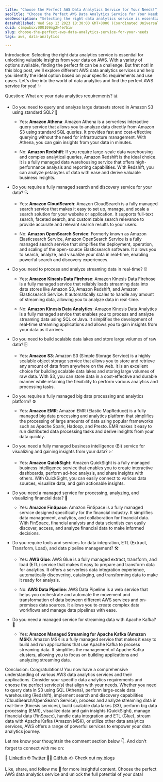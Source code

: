 ```yaml
---
title: "Choose the Perfect AWS Data Analytics Service for Your Needs!"
seoTitle: "Choose the Perfect AWS Data Analytics Service for Your Needs!"
seoDescription: "Selecting the right data analytics service is essential for unlocking valuable insights from your data on AWS. With a variety of options available, finding"
datePublished: Wed Sep 13 2023 18:30:00 GMT+0000 (Coordinated Universal Time)
cuid: clmpwbuxv000109mg2k4e7biw
slug: choose-the-perfect-aws-data-analytics-service-for-your-needs
tags: aws, data-analytics

---
```


Introduction: Selecting the right data analytics service is essential for unlocking valuable insights from your data on AWS. With a variety of options available, finding the perfect fit can be a challenge. But fret not! In this blog post, we'll explore different AWS data analytics services and help you identify the ideal option based on your specific requirements and use cases. Let's dive into the world of data analytics and find the perfect AWS service for you! ✨

Question: What are your data analytics requirements? 📊

* Do you need to query and analyze large datasets stored in Amazon S3 using standard SQL? 🌟
    
    * Yes: **Amazon Athena**: Amazon Athena is a serverless interactive query service that allows you to analyze data directly from Amazon S3 using standard SQL queries. It provides fast and cost-effective querying without the need for infrastructure management. With Athena, you can gain insights from your data in minutes.
        
    * No: **Amazon Redshift**: If you require large-scale data warehousing and complex analytical queries, Amazon Redshift is the ideal choice. It is a fully managed data warehousing service that offers high-performance analysis and reporting capabilities. With Redshift, you can analyze petabytes of data with ease and derive valuable business insights.
        
* Do you require a fully managed search and discovery service for your data? 🔍
    
    * Yes: **Amazon CloudSearch**: Amazon CloudSearch is a fully managed search service that makes it easy to set up, manage, and scale a search solution for your website or application. It supports full-text search, faceted search, and customizable search relevance to provide accurate and relevant search results to your users.
        
    * No: **Amazon OpenSearch Service**: Formerly known as Amazon Elasticsearch Service, Amazon OpenSearch Service is a fully managed search service that simplifies the deployment, operation, and scaling of the open-source Elasticsearch software. It allows you to search, analyze, and visualize your data in real-time, enabling powerful search and discovery experiences.
        
* Do you need to process and analyze streaming data in real-time? ⏰
    
    * Yes: **Amazon Kinesis Data Firehose**: Amazon Kinesis Data Firehose is a fully managed service that reliably loads streaming data into data stores like Amazon S3, Amazon Redshift, and Amazon Elasticsearch Service. It automatically scales to handle any amount of streaming data, allowing you to analyze data in real-time.
        
    * No: **Amazon Kinesis Data Analytics**: Amazon Kinesis Data Analytics is a fully managed service that enables you to process and analyze streaming data using SQL or Java. It simplifies the development of real-time streaming applications and allows you to gain insights from your data as it arrives.
        
* Do you need to build scalable data lakes and store large volumes of raw data? 🗄️
    
    * Yes: **Amazon S3**: Amazon S3 (Simple Storage Service) is a highly scalable object storage service that allows you to store and retrieve any amount of data from anywhere on the web. It is an excellent choice for building scalable data lakes and storing large volumes of raw data. With S3, you can store data in a cost-effective and durable manner while retaining the flexibility to perform various analytics and processing tasks.
        
* Do you require a fully managed big data processing and analytics platform? ⚙️
    
    * Yes: **Amazon EMR**: Amazon EMR (Elastic MapReduce) is a fully managed big data processing and analytics platform that simplifies the processing of large amounts of data using popular frameworks such as Apache Spark, Hadoop, and Presto. EMR makes it easy to run distributed data processing tasks and derive insights from your data quickly.
        
* Do you need a fully managed business intelligence (BI) service for visualizing and gaining insights from your data? 📈
    
    * Yes: **Amazon QuickSight**: Amazon QuickSight is a fully managed business intelligence service that enables you to create interactive dashboards, perform ad-hoc analysis, and share insights with others. With QuickSight, you can easily connect to various data sources, visualize data, and gain actionable insights.
        
* Do you need a managed service for processing, analyzing, and visualizing financial data? 💼
    
    * Yes: **Amazon FinSpace**: Amazon FinSpace is a fully managed service designed specifically for the financial industry. It simplifies data management, analytics, and collaboration for financial data. With FinSpace, financial analysts and data scientists can easily discover, access, and analyze financial data to make informed decisions.
        
* Do you require tools and services for data integration, ETL (Extract, Transform, Load), and data pipeline management? 🛠️
    
    * Yes: **AWS Glue**: AWS Glue is a fully managed extract, transform, and load (ETL) service that makes it easy to prepare and transform data for analytics. It offers a serverless data integration experience, automatically discovering, cataloging, and transforming data to make it ready for analysis.
        
    * No: **AWS Data Pipeline**: AWS Data Pipeline is a web service that helps you orchestrate and automate the movement and transformation of data between different AWS services and on-premises data sources. It allows you to create complex data workflows and manage data pipelines with ease.
        
* Do you need a managed service for streaming data with Apache Kafka? 🚀
    
    * Yes: **Amazon Managed Streaming for Apache Kafka (Amazon MSK)**: Amazon MSK is a fully managed service that makes it easy to build and run applications that use Apache Kafka to process streaming data. It simplifies the management of Apache Kafka clusters, allowing you to focus on building applications and analyzing streaming data.
        

Conclusion: Congratulations! You now have a comprehensive understanding of various AWS data analytics services and their applications. Consider your specific data analytics requirements and choose the perfect service(s) that align with your needs. Whether you need to query data in S3 using SQL (Athena), perform large-scale data warehousing (Redshift), implement search and discovery capabilities (CloudSearch/OpenSearch Service), process and analyze streaming data in real-time (Kinesis services), build scalable data lakes (S3), perform big data processing (EMR), visualize data and gain insights (QuickSight), manage financial data (FinSpace), handle data integration and ETL (Glue), stream data with Apache Kafka (Amazon MSK), or utilize other data analytics services, AWS offers a range of powerful services to empower your data analytics journey.

Let me know your thoughtsin the comment section below 👇. And don't forget to connect with me on:

👋 [LinkedIn](https://www.linkedin.com/in/adit-modi-2a4362191/) 🤓 [Twitter](https://twitter.com/adi_12_modi) 🐱‍💻 [GitHub](https://github.com/AditModi) ✍️ Check out [my blogs](https://aditmodi.com/)

Like, share, and follow me 🚀 for more insightful content. Choose the perfect AWS data analytics service and unlock the full potential of your data!